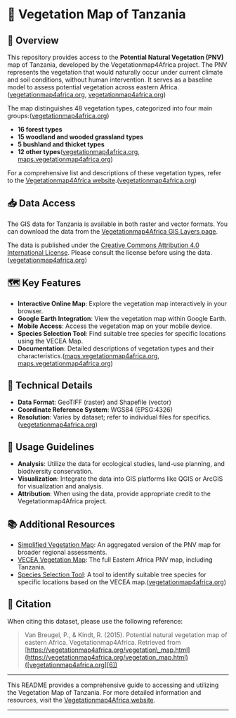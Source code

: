 # 🌿 Vegetation Map of Tanzania 

## 📌 Overview

This repository provides access to the **Potential Natural Vegetation (PNV)** map of Tanzania, developed by the Vegetationmap4Africa project. The PNV represents the vegetation that would naturally occur under current climate and soil conditions, without human intervention. It serves as a baseline model to assess potential vegetation across eastern Africa.([vegetationmap4africa.org][1], [vegetationmap4africa.org][2])

The map distinguishes 48 vegetation types, categorized into four main groups:([vegetationmap4africa.org][2])

* **16 forest types**
* **15 woodland and wooded grassland types**
* **5 bushland and thicket types**
* **12 other types**([vegetationmap4africa.org][2], [maps.vegetationmap4africa.org][3])

For a comprehensive list and descriptions of these vegetation types, refer to the [Vegetationmap4Africa website](https://vegetationmap4africa.org/vegetation_map.html).([vegetationmap4africa.org][2])

## 📥 Data Access

The GIS data for Tanzania is available in both raster and vector formats. You can download the data from the [Vegetationmap4Africa GIS Layers page](https://vegetationmap4africa.org/map/gis-layers/).

The data is published under the [Creative Commons Attribution 4.0 International License](https://creativecommons.org/licenses/by/4.0/). Please consult the license before using the data.([vegetationmap4africa.org][1])

## 🗺️ Key Features

* **Interactive Online Map**: Explore the vegetation map interactively in your browser.
* **Google Earth Integration**: View the vegetation map within Google Earth.
* **Mobile Access**: Access the vegetation map on your mobile device.
* **Species Selection Tool**: Find suitable tree species for specific locations using the VECEA Map.
* **Documentation**: Detailed descriptions of vegetation types and their characteristics.([maps.vegetationmap4africa.org][3], [maps.vegetationmap4africa.org][4])

## 🔧 Technical Details

* **Data Format**: GeoTIFF (raster) and Shapefile (vector)
* **Coordinate Reference System**: WGS84 (EPSG:4326)
* **Resolution**: Varies by dataset; refer to individual files for specifics.([vegetationmap4africa.org][1])

## 🧭 Usage Guidelines

* **Analysis**: Utilize the data for ecological studies, land-use planning, and biodiversity conservation.
* **Visualization**: Integrate the data into GIS platforms like QGIS or ArcGIS for visualization and analysis.
* **Attribution**: When using the data, provide appropriate credit to the Vegetationmap4Africa project.

## 📚 Additional Resources

* [Simplified Vegetation Map](https://vegetationmap4africa.org/data/simplifiedmap/): An aggregated version of the PNV map for broader regional assessments.
* [VECEA Vegetation Map](https://maps.vegetationmap4africa.org/ea_pnv.html): The full Eastern Africa PNV map, including Tanzania.
* [Species Selection Tool](https://maps.vegetationmap4africa.org/docs/Wm.html): A tool to identify suitable tree species for specific locations based on the VECEA map.([vegetationmap4africa.org][5])

## 📄 Citation

When citing this dataset, please use the following reference:

> Van Breugel, P., & Kindt, R. (2015). Potential natural vegetation map of eastern Africa. Vegetationmap4Africa. Retrieved from [https://vegetationmap4africa.org/vegetation\_map.html](https://vegetationmap4africa.org/vegetation_map.html)([vegetationmap4africa.org][6])

---

This README provides a comprehensive guide to accessing and utilizing the Vegetation Map of Tanzania. For more detailed information and resources, visit the [Vegetationmap4Africa website](https://vegetationmap4africa.org).

---

[1]: https://vegetationmap4africa.org/map/gis-layers/?utm_source=chatgpt.com "GIS layers"
[2]: https://vegetationmap4africa.org/vegetation_map.html?utm_source=chatgpt.com "A vegetation map for eastern Africa"
[3]: https://maps.vegetationmap4africa.org/ea_pnv.html?utm_source=chatgpt.com "VECEA vegetation map"
[4]: https://maps.vegetationmap4africa.org/docs/Wm.html?utm_source=chatgpt.com "Miombo woodland (Wm)"
[5]: https://vegetationmap4africa.org/data/simplifiedmap/?utm_source=chatgpt.com "A simplified vegetation map"
[6]: https://vegetationmap4africa.org/docs/versionhistory/docs/Changes_in_version_2_0_Burundi.pdf?utm_source=chatgpt.com "A new map of the vegetation of Burundi"

